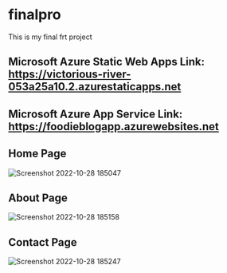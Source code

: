 # finalpro
This is my final frt project

## Microsoft Azure Static Web Apps Link: https://victorious-river-053a25a10.2.azurestaticapps.net

## Microsoft Azure App Service Link: https://foodieblogapp.azurewebsites.net

## Home Page
![Screenshot 2022-10-28 185047](https://user-images.githubusercontent.com/116786675/198606128-49b8f817-116c-4ec2-a899-fd0515710f48.png)

## About Page
![Screenshot 2022-10-28 185158](https://user-images.githubusercontent.com/116786675/198606783-dc426bbc-3fd6-46af-afd2-4fe9ad0dbe82.png)

## Contact Page
![Screenshot 2022-10-28 185247](https://user-images.githubusercontent.com/116786675/198607264-4c022088-9a38-4d3a-b30d-1ce293e71bf9.png)
